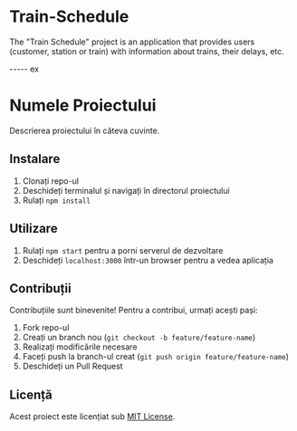# Train-Schedule
The "Train Schedule" project is an application that provides users (customer, station or train) with information about trains, their delays, etc.


----- ex

# Numele Proiectului

Descrierea proiectului în câteva cuvinte.

## Instalare

1. Clonați repo-ul
2. Deschideți terminalul și navigați în directorul proiectului
3. Rulați `npm install`

## Utilizare

1. Rulați `npm start` pentru a porni serverul de dezvoltare
2. Deschideți `localhost:3000` într-un browser pentru a vedea aplicația

## Contribuții

Contribuțiile sunt binevenite! Pentru a contribui, urmați acești pași:

1. Fork repo-ul
2. Creați un branch nou (`git checkout -b feature/feature-name`)
3. Realizați modificările necesare
4. Faceți push la branch-ul creat (`git push origin feature/feature-name`)
5. Deschideți un Pull Request

## Licență

Acest proiect este licențiat sub [MIT License](LICENSE).

